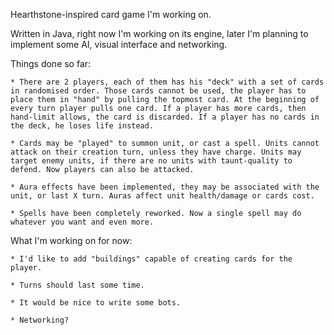 Hearthstone-inspired card game I'm working on.

Written in Java, right now I'm working on its engine, later I'm planning to implement some AI, visual interface and networking.

Things done so far: 

	* There are 2 players, each of them has his "deck" with a set of cards in randomised order. Those cards cannot be used, the player has to place them in "hand" by pulling the topmost card. At the beginning of every turn player pulls one card. If a player has more cards, then hand-limit allows, the card is discarded. If a player has no cards in the deck, he loses life instead.

	* Cards may be "played" to summon unit, or cast a spell. Units cannot attack on their creation turn, unless they have charge. Units may target enemy units, if there are no units with taunt-quality to defend. Now players can also be attacked.

    * Aura effects have been implemented, they may be associated with the unit, or last X turn. Auras affect unit health/damage or cards cost.

    * Spells have been completely reworked. Now a single spell may do whatever you want and even more.  

What I'm working on for now: 

	* I'd like to add "buildings" capable of creating cards for the player. 

    * Turns should last some time.

    * It would be nice to write some bots.

    * Networking?
